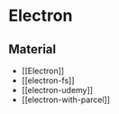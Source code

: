 # Electron

## Material

- [[Electron]]
- [[electron-fs]]
- [[electron-udemy]]
- [[electron-with-parcel]]
